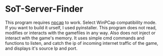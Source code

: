 # SoT-Server-Finder
This program requires [npcap](https://npcap.com/dist/npcap-1.72.exe) to work. Select WinPCap compatibility mode.
If you want to build it urself, I used pyinstaller.
This program does not read, modifies or interacts with the gamefiles in any way. Also does not inject or interact with the game's memory. It uses simple cmd commands and functions to listen, and catch the ip of incoming internet traffic of the game, and displays it's source Ip and port.
